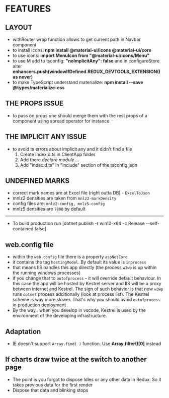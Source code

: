 # FEATURES

## LAYOUT
- withRouter wrap function allows to get current path in Navbar component
- to install icons: **npm install @material-ui/icons @material-ui/core**
- to use icons: **import MenuIcon from "@material-ui/icons/Menu"**
- to use M add to tsconfig: **"noImplicitAny": false** and in configureStore alter **enhancers.push(windowIfDefined.__REDUX_DEVTOOLS_EXTENSION__() as never)**
- to make TypeScript understand materialize: **npm install --save @types/materialize-css**


## THE PROPS ISSUE
- to pass on props one should merge them with the rest props of a component
  using spread operator for instance


## THE IMPLICIT ANY ISSUE
- to avoid ts errors about implicit any and it didn't find a file
  1. Create index.d.ts in ClientApp folder
  2. Add there *declare module ...*
  3. Add "index.d.ts" in "include" section of the tsconfig.json


## UNDEFINED MARKS
- correct mark names are at Excel file (right outta DB) - `ExcelToJson`
- mnlz2 densities are taken from `mnlz2-markDensity`
- config files are: `mnlz2-config, mnlz5-config`
- mnlz5 densities are `7800` by default

---
- To build production run [dotnet publish -r win10-x64 -c Release --self-contained false]


## web.config file
- within the `web.config` file there is a property `aspNetCore`
- it contains the tag `hostingModel`. By default its value is `inprocess`
- that means IIS handles this app directly (the process `w3wp` is up within the running windows processes)
- if you change that to `outofprocess` - it will override default behaviour. In this case
	the app will be hosted by Kestrel server and IIS will be a proxy between internet and Kestrel.
	The sign of such behavior is that now `w3wp` runs `dotnet` process additionally (look at process list).
	The Kestrel scheme is way more slower. That's why you should avoid `outofprocess` in production deployment
- By the way.. when you develop in vscode, Kestrel is used by the environment of the developing infrastructure.

## Adaptation
- IE doesn't support `Array.find( )` function. Use **Array.filter()[0]** instead


## If charts draw twice at the switch to another page
- The point is you forgot to dispose Idles or any other data in Redux. So it takes previous data for the first render
- Dispose that data and blinking stops